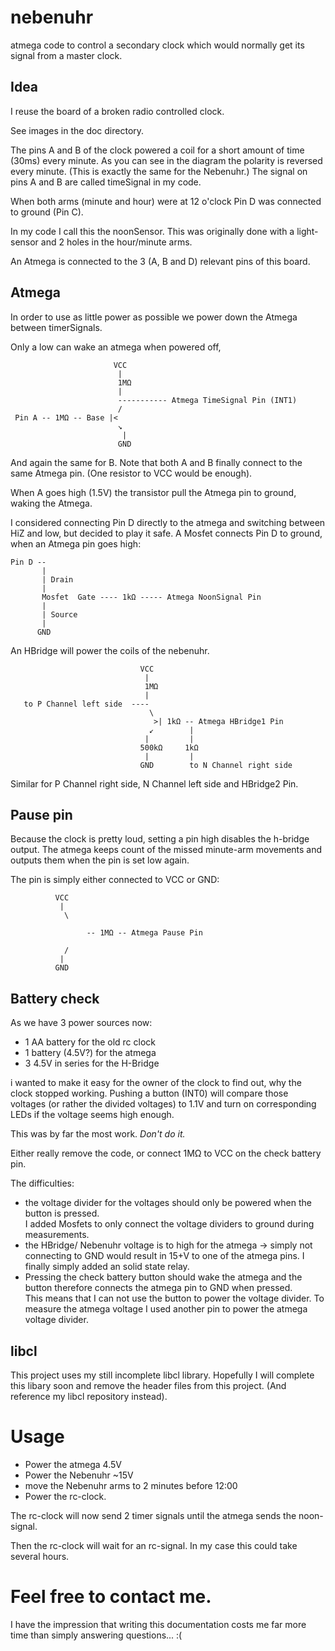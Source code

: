 # nebenuhr
atmega code to control a secondary clock which would normally get its signal from a master clock.


## Idea

I reuse the board of a broken radio controlled clock.

See images in the doc directory.

The pins A and B of the clock powered a coil for a short amount of time (30ms) every minute.
As you can see in the diagram the polarity is reversed every minute.  (This is exactly the same
for the Nebenuhr.)  The signal on pins A and B are called timeSignal in my code.

When both arms (minute and hour) were at 12 o'clock Pin D was connected to ground (Pin C).

In my code I call this the noonSensor.  This was originally done with a light-sensor and 2 holes
in the hour/minute arms.


An Atmega is connected to the 3 (A, B and D) relevant pins of this board.


## Atmega

In order to use as little power as possible we power down the Atmega between timerSignals.

Only a low can wake an atmega when powered off,

                           VCC
                            |
                            1MΩ
                            |
                            ----------- Atmega TimeSignal Pin (INT1)
                            /
     Pin A -- 1MΩ -- Base |<
                            ↘
                             |
                            GND
                          
    
And again the same for B.  Note that both A and B finally connect to the same Atmega pin.
(One resistor to VCC would be enough).

When A goes high (1.5V) the transistor pull the Atmega pin to ground, waking the Atmega.


I considered connecting Pin D directly to the atmega and switching between HiZ and low,
but decided to play it safe.  A Mosfet connects Pin D to ground, when an Atmega pin
goes high:


    Pin D --
           |
           | Drain
           |
           Mosfet  Gate ---- 1kΩ ----- Atmega NoonSignal Pin
           |
           | Source
           |
          GND



An HBridge will power the coils of the nebenuhr.


                                 VCC
                                  |
                                  1MΩ
                                  |
       to P Channel left side  ----
                                   \
                                    >| 1kΩ -- Atmega HBridge1 Pin
                                   ↙        |
                                  |         |
                                 500kΩ     1kΩ
                                  |         |
                                 GND        to N Channel right side
                          


Similar for P Channel right side, N Channel left side and HBridge2 Pin.


## Pause pin

Because the clock is pretty loud, setting a pin high disables the h-bridge output.
The atmega keeps count of the missed minute-arm movements and outputs them when the pin is set
low again.

The pin is simply either connected to VCC or GND:

              VCC
               |
                \
    
                     -- 1MΩ -- Atmega Pause Pin
    
                /
               |
              GND


## Battery check

As we have 3 power sources now:
* 1 AA battery for the old rc clock
* 1 battery (4.5V?) for the atmega
* 3 4.5V in series for the H-Bridge

i wanted to make it easy for the owner of the clock to find out, why the clock stopped working.
Pushing a button (INT0) will compare those voltages (or rather the divided voltages) to 1.1V and
turn on corresponding LEDs if the voltage seems high enough.

This was by far the most work.  *Don't do it.*

Either really remove the code, or connect 1MΩ to VCC on the check battery pin.

The difficulties:

- the voltage divider for the voltages should only be powered when the button is pressed.  
  I added Mosfets to only connect the voltage dividers to ground during measurements.
- the HBridge/ Nebenuhr voltage is to high for the atmega → simply not connecting to GND
  would result in 15+V to one of the atmega pins.  I finally simply added an solid state
  relay.
- Pressing the check battery button should wake the atmega and the button therefore connects
  the atmega pin to GND when pressed.  
  This means that I can not use the button to power the voltage divider. To measure the
  atmega voltage I used another pin to power the atmega voltage divider.


## libcl

This project uses my still incomplete libcl library.
Hopefully I will complete this libary soon and remove the header files from this project.
(And reference my libcl repository instead).


# Usage

- Power the atmega 4.5V
- Power the Nebenuhr ~15V
- move the Nebenuhr arms to 2 minutes before 12:00
- Power the rc-clock.

The rc-clock will now send 2 timer signals until the atmega sends the noon-signal.

Then the rc-clock will wait for an rc-signal.  In my case this could take several hours.


# Feel free to contact me.

I have the impression that writing this documentation costs me far more time than simply
answering questions... :(

